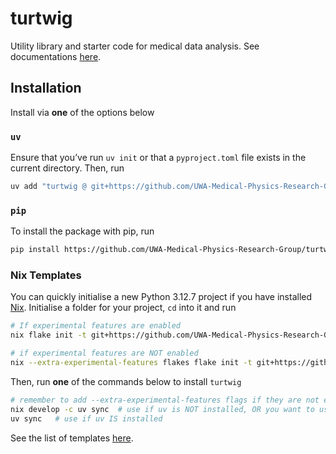 # turtwig
Utility library and starter code for medical data analysis. See documentations [here](https://uwa-medical-physics-research-group.github.io/turtwig/).


## Installation

Install via **one** of the options below

### `uv`
Ensure that you’ve run `uv init` or that a `pyproject.toml` file exists in the current directory. Then, run

```bash
uv add "turtwig @ git+https://github.com/UWA-Medical-Physics-Research-Group/turtwig"
```

### `pip`
To install the package with pip, run

```bash
pip install https://github.com/UWA-Medical-Physics-Research-Group/turtwig/releases/latest/download/turtwig-0.1.0-py3-none-any.whl
```


### Nix Templates
You can quickly initialise a new Python 3.12.7 project if you have installed [Nix](https://nixos.org/). Initialise a folder for your project, `cd` into it and run

```bash
# If experimental features are enabled
nix flake init -t git+https://github.com/UWA-Medical-Physics-Research-Group/turtwig.git#python312

# if experimental features are NOT enabled
nix --extra-experimental-features flakes flake init -t git+https://github.com/UWA-Medical-Physics-Research-Group/turtwig.git#python312
```

Then, run **one** of the commands below to install `turtwig`

```bash
# remember to add --extra-experimental-features flags if they are not enabled
nix develop -c uv sync  # use if uv is NOT installed, OR you want to use nix still
uv sync   # use if uv IS installed
```

See the list of templates [here](file:///home/tin/Documents/UWA/turtwig/docs/_build/html/nix-templates.html).